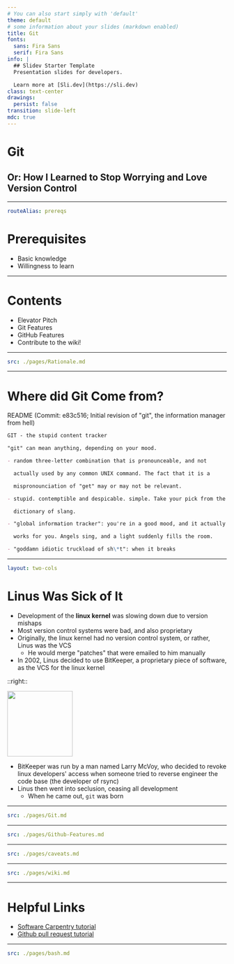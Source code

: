 ```yaml
---
# You can also start simply with 'default'
theme: default
# some information about your slides (markdown enabled)
title: Git
fonts:
  sans: Fira Sans
  serif: Fira Sans
info: |
  ## Slidev Starter Template
  Presentation slides for developers.

  Learn more at [Sli.dev](https://sli.dev)
class: text-center
drawings:
  persist: false
transition: slide-left
mdc: true
---
```


# Git

## Or: How I Learned to Stop Worrying and Love Version Control

---

```yaml
routeAlias: prereqs
```

# Prerequisites

- Basic <Link to="bash" title="Bash/shell"/> knowledge
- Willingness to learn

---

# Contents

- Elevator Pitch
- Git Features
- GitHub Features
- Contribute to the wiki!

---

```yaml
src: ./pages/Rationale.md
```

---

# Where did Git Come from?

README (Commit: e83c516; Initial revision of "git", the information manager from hell)

```markdown
GIT - the stupid content tracker

"git" can mean anything, depending on your mood.

- random three-letter combination that is pronounceable, and not

  actually used by any common UNIX command. The fact that it is a

  mispronounciation of "get" may or may not be relevant.

- stupid. contemptible and despicable. simple. Take your pick from the

  dictionary of slang.

- "global information tracker": you're in a good mood, and it actually

  works for you. Angels sing, and a light suddenly fills the room.

- "goddamn idiotic truckload of sh\*t": when it breaks
```

---

```yaml
layout: two-cols
```

# Linus Was Sick of It

<v-clicks>

- Development of the **linux kernel** was slowing down due to version mishaps
- Most version control systems were bad, and also proprietary
- Originally, the linux kernel had no version control system, or rather, Linus was the VCS
  - He would merge "patches" that were emailed to him manually
- In 2002, Linus decided to use BitKeeper, a proprietary piece of software, as the VCS for the linux kernel

</v-clicks>

::right::

<img src="/linus.jpeg" width=150em class="m-auto" />

<v-clicks>

- BitKeeper was run by a man named Larry McVoy, who decided to revoke linux developers' access when someone tried to reverse engineer the code base (the developer of rsync)
- Linus then went into seclusion, ceasing all development
  - When he came out, `git` was born

</v-clicks>

---

```yaml
src: ./pages/Git.md
```

---

```yaml
src: ./pages/Github-Features.md
```

---

```yaml
src: ./pages/caveats.md
```

---

```yaml
src: ./pages/wiki.md
```

---

# Helpful Links

- [Software Carpentry tutorial](https://swcarpentry.github.io/git-novice/)
- [Github pull request tutorial](https://docs.github.com/en/get-started/start-your-journey/hello-world)

---

```yaml
src: ./pages/bash.md
```
